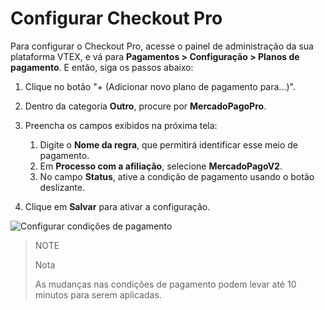 # Configurar Checkout Pro

Para configurar o Checkout Pro, acesse o painel de administração da sua plataforma VTEX, e vá para **Pagamentos > Configuração > Planos de pagamento**. E então, siga os passos abaixo: 

1. Clique no botão "+ (Adicionar novo plano de pagamento para...)". 
2. Dentro da categoria **Outro**, procure por **MercadoPagoPro**.
3. Preencha os campos exibidos na próxima tela: 
    1. Digite o **Nome da regra**, que permitirá identificar esse meio de pagamento. 
    2. Em **Processo com a afiliação**, selecione **MercadoPagoV2**. 
    3. No campo **Status**, ative a condição de pagamento usando o botão deslizante. 

4. Clique em **Salvar** para ativar a configuração.

![Configurar condições de pagamento](vtex/paymentconditions-imagenv2-pt.gif)

> NOTE
>
> Nota
>
> As mudanças nas condições de pagamento podem levar até 10 minutos para serem aplicadas.

